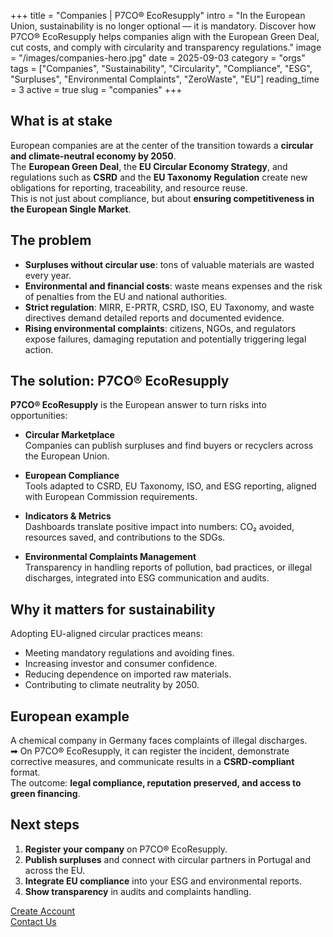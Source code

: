 +++
title = "Companies | P7CO® EcoResupply"
intro = "In the European Union, sustainability is no longer optional — it is mandatory. Discover how P7CO® EcoResupply helps companies align with the European Green Deal, cut costs, and comply with circularity and transparency regulations."
image = "/images/companies-hero.jpg"
date = 2025-09-03
category = "orgs"
tags = ["Companies", "Sustainability", "Circularity", "Compliance", "ESG", "Surpluses", "Environmental Complaints", "ZeroWaste", "EU"]
reading_time = 3
active = true
slug = "companies"
+++

## What is at stake
European companies are at the center of the transition towards a **circular and climate-neutral economy by 2050**.  
The **European Green Deal**, the **EU Circular Economy Strategy**, and regulations such as **CSRD** and the **EU Taxonomy Regulation** create new obligations for reporting, traceability, and resource reuse.  
This is not just about compliance, but about **ensuring competitiveness in the European Single Market**.

## The problem
- **Surpluses without circular use**: tons of valuable materials are wasted every year.  
- **Environmental and financial costs**: waste means expenses and the risk of penalties from the EU and national authorities.  
- **Strict regulation**: MIRR, E-PRTR, CSRD, ISO, EU Taxonomy, and waste directives demand detailed reports and documented evidence.  
- **Rising environmental complaints**: citizens, NGOs, and regulators expose failures, damaging reputation and potentially triggering legal action.  

## The solution: P7CO® EcoResupply
**P7CO® EcoResupply** is the European answer to turn risks into opportunities:

- **Circular Marketplace**  
  Companies can publish surpluses and find buyers or recyclers across the European Union.  

- **European Compliance**  
  Tools adapted to CSRD, EU Taxonomy, ISO, and ESG reporting, aligned with European Commission requirements.  

- **Indicators & Metrics**  
  Dashboards translate positive impact into numbers: CO₂ avoided, resources saved, and contributions to the SDGs.  

- **Environmental Complaints Management**  
  Transparency in handling reports of pollution, bad practices, or illegal discharges, integrated into ESG communication and audits.  

## Why it matters for sustainability
Adopting EU-aligned circular practices means:  
- Meeting mandatory regulations and avoiding fines.  
- Increasing investor and consumer confidence.  
- Reducing dependence on imported raw materials.  
- Contributing to climate neutrality by 2050.  

## European example
A chemical company in Germany faces complaints of illegal discharges.  
➡ On P7CO® EcoResupply, it can register the incident, demonstrate corrective measures, and communicate results in a **CSRD-compliant** format.  
The outcome: **legal compliance, reputation preserved, and access to green financing**.

## Next steps
1. **Register your company** on P7CO® EcoResupply.  
2. **Publish surpluses** and connect with circular partners in Portugal and across the EU.  
3. **Integrate EU compliance** into your ESG and environmental reports.  
4. **Show transparency** in audits and complaints handling.  

[Create Account](/en/Account/Register)  
[Contact Us](/en/Home/Contact)  

